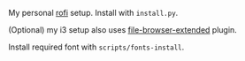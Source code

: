 My personal [rofi](https://github.com/davatorium/rofi) setup.
Install with `install.py`.

(Optional) my i3 setup also uses [file-browser-extended](https://github.com/marvinkreis/rofi-file-browser-extended) plugin.

Install required font with `scripts/fonts-install`.

